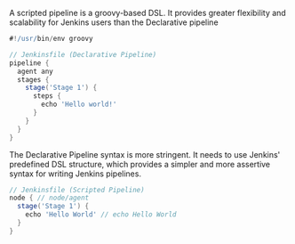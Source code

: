 
A scripted pipeline is a groovy-based DSL. It provides greater flexibility and
scalability for Jenkins users than the Declarative pipeline

```groovy
#!/usr/bin/env groovy

// Jenkinsfile (Declarative Pipeline)
pipeline {
  agent any
  stages {
    stage('Stage 1') {
      steps {
        echo 'Hello world!'
      }
    }
  }
}
```

The Declarative Pipeline syntax is more stringent. It needs to use Jenkins'
predefined DSL structure, which provides a simpler and more assertive syntax
for writing Jenkins pipelines.

```groovy
// Jenkinsfile (Scripted Pipeline)
node { // node/agent
  stage('Stage 1') {
    echo 'Hello World' // echo Hello World
  }
}
```
